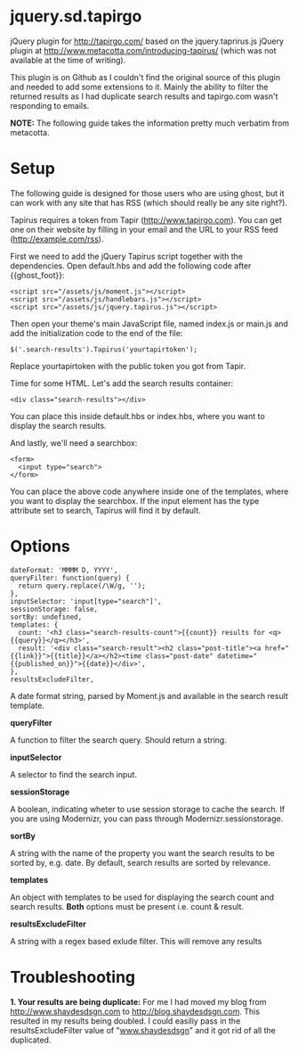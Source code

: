 # jquery.sd.tapirgo

jQuery plugin for http://tapirgo.com/ based on the jquery.taprirus.js jQuery plugin at  http://www.metacotta.com/introducing-tapirus/ (which was not available at the time of writing).

This plugin is on Github as I couldn't find the original source of this plugin and needed to add some extensions to it. Mainly the ability to filter the returned results as I had duplicate search results and tapirgo.com wasn't responding to emails.

**NOTE:** The following guide takes the information pretty much verbatim from metacotta.

# Setup

The following guide is designed for those users who are using ghost, but it can work with any site that has RSS (which should really be any site right?).

Tapirus requires a token from Tapir (http://www.tapirgo.com). You can get one on their website by filling in your email and the URL to your RSS feed (http://example.com/rss).

First we need to add the jQuery Tapirus script together with the dependencies. Open default.hbs and add the following code after {{ghost_foot}}:

```
<script src="/assets/js/moment.js"></script>  
<script src="/assets/js/handlebars.js"></script>  
<script src="/assets/js/jquery.tapirus.js"></script>  
```

Then open your theme's main JavaScript file, named index.js or main.js and add the initialization code to the end of the file:

```
$('.search-results').Tapirus('yourtapirtoken');
```

Replace yourtapirtoken with the public token you got from Tapir.

Time for some HTML. Let's add the search results container:

```
<div class="search-results"></div>  
```

You can place this inside default.hbs or index.hbs, where you want to display the search results.

And lastly, we'll need a searchbox:

```
<form>  
  <input type="search">
</form>  
```

You can place the above code anywhere inside one of the templates, where you want to display the searchbox. If the input element has the type attribute set to search, Tapirus will find it by default.

# Options

```
dateFormat: 'MMMM D, YYYY',  
queryFilter: function(query) {
  return query.replace(/\W/g, '');
},
inputSelector: 'input[type="search"]',  
sessionStorage: false,  
sortBy: undefined,  
templates: {  
  count: '<h3 class="search-results-count">{{count}} results for <q>{{query}}</q></h3>',
  result: '<div class="search-result"><h2 class="post-title"><a href="{{link}}">{{title}}</a></h2><time class="post-date" datetime="{{published_on}}">{{date}}</div>',
},
resultsExcludeFilter,
```

A date format string, parsed by Moment.js and available in the search result template.

**queryFilter**

A function to filter the search query. Should return a string.

**inputSelector**

A selector to find the search input.

**sessionStorage**

A boolean, indicating wheter to use session storage to cache the search. If you are using Modernizr, you can pass through Modernizr.sessionstorage.

**sortBy**

A string with the name of the property you want the search results to be sorted by, e.g. date. By default, search results are sorted by relevance.

**templates**

An object with templates to be used for displaying the search count and search results. **Both** options must be present i.e. count & result.

**resultsExcludeFilter**

A string with a regex based exlude filter. This will remove any results

# Troubleshooting

**1. Your results are being duplicate:** For me I had moved my blog from http://www.shaydesdsgn.com to http://blog.shaydesdsgn.com. This resulted in my results being doubled. I could easiliy pass in the resultsExcludeFilter value of "www.shaydesdsgn" and it got rid of all the duplicated.


